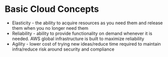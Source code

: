 # Basic Cloud Concepts
* Elasticity - the ability to acquire resources as you need them and release them when you no longer need them
* Reliability - ability to provide functionality on demand whenever it is needed. AWS global infrastructure is built to maximize reliability 
* Agility - lower cost of trying new ideas/reduce time required to maintain infra/reduce risk around security and compliance
